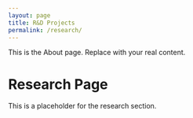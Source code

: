 ```yaml
---
layout: page
title: R&D Projects
permalink: /research/
---
```


This is the About page. Replace with your real content.

# Research Page

This is a placeholder for the research section.
